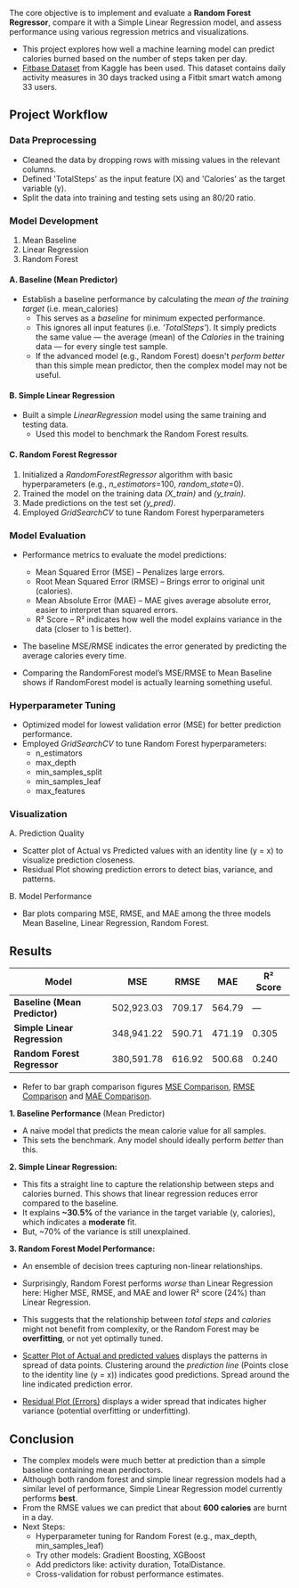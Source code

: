 The core objective is to implement and evaluate a **Random Forest Regressor**, compare it with a Simple Linear Regression model, and assess performance using various regression metrics and visualizations.
- This project explores how well a machine learning model can predict calories burned based on the number of steps taken per day. 
- [Fitbase Dataset](https://www.kaggle.com/datasets/arashnic/fitbit) from Kaggle has been used. This dataset contains daily activity measures in 30 days tracked using a Fitbit smart watch among 33 users. 

## Project Workflow

### Data Preprocessing
- Cleaned the data by dropping rows with missing values in the relevant columns.
- Defined 'TotalSteps' as the input feature (X) and 'Calories' as the target variable (y).
- Split the data into training and testing sets using an 80/20 ratio.

### Model Development
1. Mean Baseline
2. Linear Regression
3. Random Forest

#### A. Baseline (Mean Predictor)
- Establish a baseline performance by calculating the *mean of the training target* (i.e. mean_calories) 
    - This serves as a *baseline* for minimum expected performance.
    - This ignores all input features (i.e. *'TotalSteps'*). It simply predicts the same value — the average (mean) of the *Calories* in the training data — for every single test sample.
    - If the advanced model (e.g., Random Forest) doesn't *perform better* than this simple mean predictor, then the complex model may not be useful.

#### B. Simple Linear Regression
- Built a simple *LinearRegression* model using the same training and testing data.
    - Used this model to benchmark the Random Forest results.

#### C. Random Forest Regressor
1. Initialized a *RandomForestRegressor* algorithm with basic hyperparameters (e.g., *n_estimators*=100, *random_state*=0).
2. Trained the model on the training data *(X_train)* and *(y_train)*.
3. Made predictions on the test set *(y_pred)*.
4. Employed *GridSearchCV* to tune Random Forest hyperparameters

### Model Evaluation
- Performance metrics to evaluate the model predictions:
    - Mean Squared Error (MSE) – Penalizes large errors.
    - Root Mean Squared Error (RMSE) – Brings error to original unit (calories).
    - Mean Absolute Error (MAE) – MAE gives average absolute error, easier to interpret than squared errors.
    - R² Score – R² indicates how well the model explains variance in the data (closer to 1 is better).

- The baseline MSE/RMSE indicates the error generated by predicting the average calories every time.
- Comparing the RandomForest model’s MSE/RMSE to Mean Baseline shows if RandomForest model is actually learning something useful.

### Hyperparameter Tuning
- Optimized model for lowest validation error (MSE) for better prediction performance.
- Employed *GridSearchCV* to tune Random Forest hyperparameters:
    - n_estimators
    - max_depth
    - min_samples_split
    - min_samples_leaf
    - max_features

### Visualization
A. Prediction Quality
- Scatter plot of Actual vs Predicted values with an identity line (y = x) to visualize prediction closeness.
- Residual Plot showing prediction errors to detect bias, variance, and patterns.

B. Model Performance
- Bar plots comparing MSE, RMSE, and MAE among the three models Mean Baseline, Linear Regression, Random Forest.

## Results

| Model                         | MSE        | RMSE   | MAE    | R² Score |
| ----------------------------- | ---------- | ------ | ------ | -------- |
| **Baseline (Mean Predictor)** | 502,923.03 | 709.17 | 564.79 | —        |
| **Simple Linear Regression**  | 348,941.22 | 590.71 | 471.19 | 0.305    |
| **Random Forest Regressor**   | 380,591.78 | 616.92 | 500.68 | 0.240    |

- Refer to bar graph comparison figures [MSE Comparison](ML_algorithms/mse_comaparison.png), [RMSE Comparison](ML_algorithms/rmse_comparison.png) and [MAE Comparison](ML_algorithms/mae_comparison.png).

**1. Baseline Performance** (Mean Predictor)
- A naive model that predicts the mean calorie value for all samples.
- This sets the benchmark. Any model should ideally perform *better* than this.

**2. Simple Linear Regression:**
- This fits a straight line to capture the relationship between steps and calories burned. This shows that linear regression reduces error compared to the baseline. 
- It explains **~30.5%** of the variance in the target variable (y, calories), which indicates a **moderate** fit.
- But, ~70% of the variance is still unexplained.

**3. Random Forest Model Performance:**
- An ensemble of decision trees capturing non-linear relationships.
- Surprisingly, Random Forest performs *worse* than Linear Regression here: Higher MSE, RMSE, and MAE and lower R² score (24%) than Linear Regression.
- This suggests that the relationship between *total steps* and *calories* might not benefit from complexity, or the Random Forest may be **overfitting**, or not yet optimally tuned.

- [Scatter Plot of Actual and predicted values](ML_algorithms/rf_lr.png) displays the patterns in spread of data points. Clustering around the *prediction line* (Points close to the identity line (y = x)) indicates good predictions. Spread around the line indicated prediction error. 

- [Residual Plot (Errors)](ML_algorithms/residual.png) displays a wider spread that indicates higher variance (potential overfitting or underfitting).

## Conclusion
- The complex models were much better at prediction than a simple baseline containing mean perdioctors.
- Although both random forest and simple linear regression models had a similar level of performance, Simple Linear Regression model currently performs **best**.
- From the RMSE values we can predict that about **600 calories** are burnt in a day.
- Next Steps:
    - Hyperparameter tuning for Random Forest (e.g., max_depth, min_samples_leaf)
    - Try other models: Gradient Boosting, XGBoost
    - Add predictors like: activity duration, TotalDistance.
    - Cross-validation for robust performance estimates.
